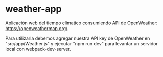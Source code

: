 # weather-app

Aplicación web del tiempo climatico consumiendo API de OpenWeather: https://openweathermap.org/.

Para utilizarla debemos agregar nuestra API key de OpenWeather en "src/app/Weather.js" y ejecutar "npm run dev" para levantar un servidor local con webpack-dev-server.